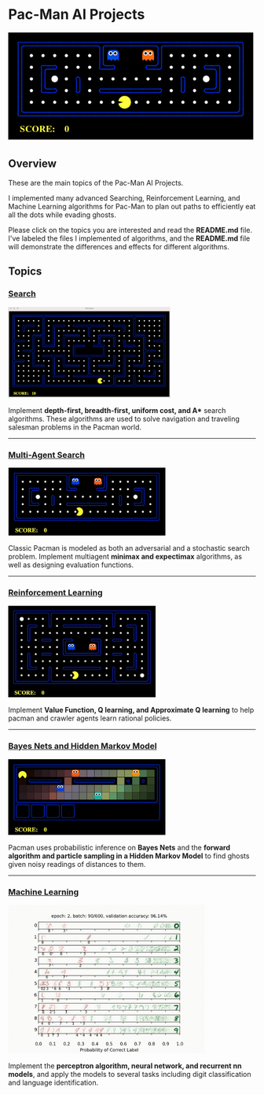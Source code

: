 # Pac-Man AI Projects
<p align="center">
    <img src="./images/pacman_game.gif">
</p>

## Overview
These are the main topics of the Pac-Man AI Projects. 

I implemented many advanced Searching, Reinforcement Learning, and Machine Learning algorithms for Pac-Man to plan out paths to efficiently eat all the dots while evading ghosts.

Please click on the topics you are interested and read the **README.md** file. I've labeled the files I implemented of algorithms, and the **README.md** file will demonstrate the differences and effects for different algorithms.

## Topics

### [Search](Search)

<img src="./images/search_7.gif" width=330>

Implement __depth-first, breadth-first, uniform cost, and A*__ search algorithms. These algorithms are used to solve navigation and traveling salesman problems in the Pacman world.

___

### [Multi-Agent Search](multiagent)

<img src="./images/mas_4_1.gif" width=320>

Classic Pacman is modeled as both an adversarial and a stochastic search problem. Implement multiagent __minimax and expectimax__ algorithms, as well as designing evaluation functions.

___

### [Reinforcement Learning](reinforcement)

<img src="./images/rl_7_2.gif" width=300>

Implement __Value Function, Q learning, and Approximate Q learning__ to help pacman and crawler agents learn rational policies.

___

### [Bayes Nets and Hidden Markov Model](tracking)

<img src="./images/hmm_8_3.gif" width="320">

Pacman uses probabilistic inference on __Bayes Nets__ and the __forward algorithm and particle sampling in a Hidden Markov Model__ to find ghosts given noisy readings of distances to them.

___

### [Machine Learning](machinelearning)

<img src="./images/ml_3.gif" width=400>

Implement the __perceptron algorithm, neural network, and recurrent nn models__, and apply the models to several tasks including digit classification and language identification.
